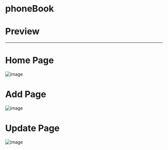 # phoneBook

# Preview
__________________________
# Home Page

![image](https://github.com/rjtgupta1/https---github.com-rjtgupta1-phoneBook/assets/50621991/c0400e5f-9536-4dcf-ba19-bd5b866ebae5)

# Add Page

![image](https://github.com/rjtgupta1/https---github.com-rjtgupta1-phoneBook/assets/50621991/85b7b7f9-654a-4e88-815a-bef4d0c37854)

# Update Page

![image](https://github.com/rjtgupta1/https---github.com-rjtgupta1-phoneBook/assets/50621991/232e71d3-6f1c-413b-af2f-d0bbb67cee80)
